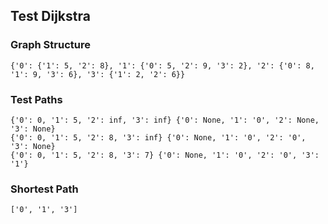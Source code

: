## Test Dijkstra

### Graph Structure 
```{'0': {'1': 5, '2': 8}, '1': {'0': 5, '2': 9, '3': 2}, '2': {'0': 8, '1': 9, '3': 6}, '3': {'1': 2, '2': 6}}```

### Test Paths
```{'0': 0, '1': 5, '2': inf, '3': inf} {'0': None, '1': '0', '2': None, '3': None}``` <br>
```{'0': 0, '1': 5, '2': 8, '3': inf} {'0': None, '1': '0', '2': '0', '3': None}```<br>
```{'0': 0, '1': 5, '2': 8, '3': 7} {'0': None, '1': '0', '2': '0', '3': '1'}```

### Shortest Path
```['0', '1', '3']```